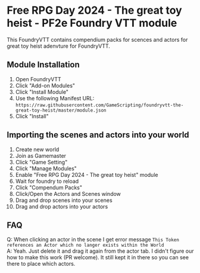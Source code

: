 # Free RPG Day 2024 - The great toy heist - PF2e Foundry VTT module

This FoundryVTT contains compendium packs for scences and actors for great toy heist adenvture for FoundryVTT.

## Module Installation

1. Open FoundryVTT
2. Click "Add-on Modules"
3. Click "Install Module"
4. Use the following Manifest URL: `https://raw.githubusercontent.com/GameScripting/foundryvtt-the-great-toy-heist/master/module.json`
5. Click "Install"

## Importing the scenes and actors into your world

1. Create new world
2. Join as Gamemaster
3. Click "Game Setting"
4. Click "Manage Modules"
5. Enable "Free RPG Day 2024 - The great toy heist" module
6. Wait for foundry to reload
7. Click "Compendum Packs"
8. Click/Open the Actors and Scenes window
9. Drag and drop scenes into your scenes
10. Drag and drop actors into your actors

## FAQ

Q: When clicking an actor in the scene I get error message `This Token references an Actor which no langer exists within the World`  
A: Yeah. Just delete it and drag it again from the actor tab. I didn't figure our how to make this work (PR welcome). It still kept it in there so you can see there to place which actors.
